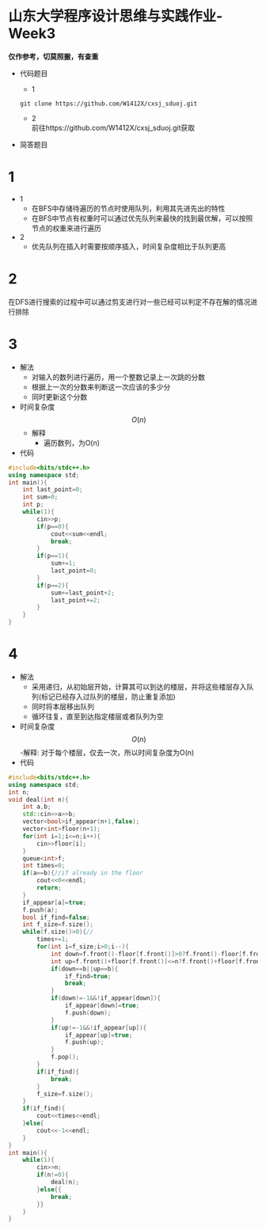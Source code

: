# 山东大学程序设计思维与实践作业-Week3
**仅作参考，切莫照搬，有查重**
- 代码题目
  - 1
  ```shell
  git clone https://github.com/W1412X/cxsj_sduoj.git
  ```
  - 2  
前往https://github.com/W1412X/cxsj_sduoj.git获取

- 简答题目
# 1
- 1
  - 在BFS中存储待遍历的节点时使用队列，利用其先进先出的特性
  - 在BFS中节点有权重时可以通过优先队列来最快的找到最优解，可以按照节点的权重来进行遍历
- 2 
  - 优先队列在插入时需要按顺序插入，时间复杂度相比于队列更高

# 2
在DFS进行搜索的过程中可以通过剪支进行对一些已经可以判定不存在解的情况进行排除
# 3
- 解法
  - 对输入的数列进行遍历，用一个整数记录上一次跳的分数
  - 根据上一次的分数来判断这一次应该的多少分
  - 同时更新这个分数
- 时间复杂度
$$
O(n)
$$
  - 解释
    - 遍历数列，为O(n)
- 代码
```cpp
#include<bits/stdc++.h>
using namespace std;
int main(){
	int last_point=0;
	int sum=0;
	int p;
	while(1){
		cin>>p;
		if(p==0){
			cout<<sum<<endl;
			break;
		}
		if(p==1){
			sum+=1;
			last_point=0;
		}
		if(p==2){
			sum+=last_point+2;
			last_point+=2;
		}
	}
}

```
# 4
- 解法
  - 采用递归，从初始层开始，计算其可以到达的楼层，并将这些楼层存入队列(标记已经存入过队列的楼层，防止重复添加)
  - 同时将本层移出队列
  - 循环往复，直至到达指定楼层或者队列为空
- 时间复杂度
$$
O(n)
$$
  -解释: 对于每个楼层，仅去一次，所以时间复杂度为O(n)
- 代码
```cpp
#include<bits/stdc++.h>
using namespace std;
int n;
void deal(int n){
	int a,b;
	std::cin>>a>>b;
	vector<bool>if_appear(n+1,false);
	vector<int>floor(n+1);
	for(int i=1;i<=n;i++){
		cin>>floor[i];
	}
	queue<int>f;
	int times=0;
	if(a==b){//if already in the floor
		cout<<0<<endl;
		return;
	}
	if_appear[a]=true;
	f.push(a);
	bool if_find=false;
	int f_size=f.size();
	while(f.size()>0){//
		times+=1;
		for(int i=f_size;i>0;i--){
			int down=f.front()-floor[f.front()]>0?f.front()-floor[f.front()]:-1;
			int up=f.front()+floor[f.front()]<=n?f.front()+floor[f.front()]:-1;
			if(down==b||up==b){
				if_find=true;
				break;
			}
			if(down!=-1&&!if_appear[down]){
				if_appear[down]=true;
				f.push(down);
			}
			if(up!=-1&&!if_appear[up]){
				if_appear[up]=true;
				f.push(up);
			}
			f.pop();
		}
		if(if_find){
			break;
		}
		f_size=f.size();
	}             
	if(if_find){
		cout<<times<<endl;
	}else{
		cout<<-1<<endl;
	}
}
int main(){
	while(1){
		cin>>n;
		if(n!=0){
			deal(n);
		}else{{
			break;
		}}
	}
}
```
